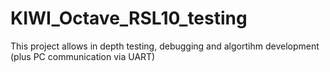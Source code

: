 # KIWI_Octave_RSL10_testing
This project allows in depth testing, debugging and algortihm development (plus PC communication via UART)
